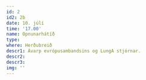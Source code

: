 ```yaml
---
id: 2
id2: 2b
date: 10. júlí
time: '17.00'
name: Opnunarhátíð
type: 
where: Herðubreið
descr1: Ávarp evrópusambandsins og LungA stjórnar.
descr2: 
descr3: 
img: ''
---
```

